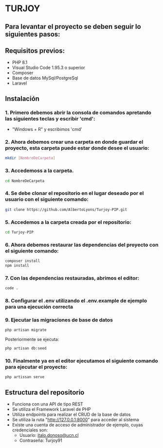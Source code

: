 # TURJOY
## Para levantar el proyecto se deben seguir lo siguientes pasos:

## Requisitos previos:
- PHP 8.1
- Visual Studio Code 1.95.3 o superior
- Composer
- Base de datos MySql/PostgreSql
- Laravel
## Instalación
### 1. Primero debemos abrir la consola de comandos apretando las siguientes teclas y escribir 'cmd':

- "Windows + R" y escribimos 'cmd'

### 2. Ahora debemos crear una carpeta en donde guardar el proyecto, esta carpeta puede estar donde desee el usuario:
```bash
mkdir [NombreDeCarpeta]
```
### 3. Accedemoss a la carpeta.
```bash
cd NombreDeCarpeta
```
### 4. Se debe clonar el repositorio en el lugar deseado por el usuario con el siguiente comando:
```bash
git clone https://github.com/AlbertoLyons/Turjoy-PIP.git
```
### 5. Accedemos a la carpeta creada por el repositorio:
```bash
cd Turjoy-PIP
```
### 6. Ahora debemos restaurar las dependencias del proyecto con el siguiente comando:
```bash
composer install
npm install
```
### 7. Con las dependencias restauradas, abrimos el editor:
```bash
code .
```
### 8. Configurar el .env utilizando el .env.example de ejemplo para una ejecución correcta
### 9. Ejecutar las migraciones de base de datos
```bash
php artisan migrate
```
Posteriormente se ejecuta:
```bash
php artisan db:seed
```
### 10. Finalmente ya en el editor ejecutamos el siguiente comando para ejecutar el proyecto:
```bash
php artissan serve
```
## Estructura del repositorio
- Funciona con una API de tipo REST
- Se utiliza el Framework Laravel de PHP
- Utiliza endpoints para realizar el CRUD de la base de datos
- Se utiliza la ruta "http://127.0.0.1:8000" para acceder al sistema
- Existe una cuenta de acceso de administrador de ejemplo, cuyas credenciales son:
  - Usuario: italo.donoso@ucn.cl 
  - Contraseña: Turjoy91